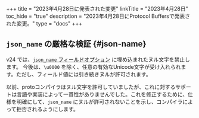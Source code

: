 +++
title = "2023年4月28日に発表された変更"
linkTitle = "2023年4月28日"
toc_hide = "true"
description = "2023年4月28日にProtocol Buffersで発表された変更。"
type = "docs"
+++

## `json_name` の厳格な検証 {#json-name}

v24 では、[`json_name` フィールドオプション](/programming-guides/proto3/#json) に埋め込まれたヌル文字を禁止します。
今後は、`\u0000` を除く、任意の有効なUnicode文字が受け入れられます。ただし、フィールド値には引き続きヌルが許可されます。

以前、protoコンパイラはヌル文字を許可していましたが、これに対するサポートは言語や実装によって一貫性がありませんでした。これを修正するために、仕様を明確にして、`json_name` にヌルが許可されないことを示し、コンパイラによって拒否されるようにします。
